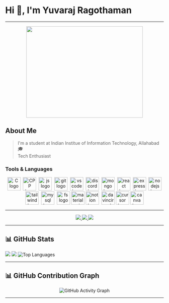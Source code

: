 # Hi 👋, I'm Yuvaraj Ragothaman
---

<div id="header" align="center">
    <img align="center" width="370" height="290" src="https://i.pinimg.com/originals/47/f0/34/47f0342cec72b800463bf003eac1257e.gif">
</div>

## About Me
> I'm a student at Indian Institue of Information Technology, Allahabad🎓  
> Tech Enthusiast


### Tools & Languages
<div align="center">
  <img width="0" />
      <img src="https://skillicons.dev/icons?i=c" height="42" alt="C logo"  />
  <img width="0" />
       <img src="https://skillicons.dev/icons?i=cpp" height="42" alt="CPP logo"  />
  <img width="0" />
        <img src="https://skillicons.dev/icons?i=javascript" height="42" alt="js logo"  />
  <img width="0" />
        <img src="https://skillicons.dev/icons?i=git" height="42"   alt="git logo"  />
  <img width="0" />
        <img src="https://skillicons.dev/icons?i=vscode" height="42" alt="vscode logo"  />
  <img width="0" />
        <img src="https://skillicons.dev/icons?i=discord" height="42" alt="discord logo"  />
  <img width="0" />
        <img src="https://skillicons.dev/icons?i=mongo" height="42" alt="mongo logo"  />
  <img width="0" />
        <img src="https://skillicons.dev/icons?i=react" height="42" alt="react logo"  />
  <img width="0" />
        <img src="https://skillicons.dev/icons?i=express" height="42" alt="express logo"  />
  <img width="0" />
        <img src="https://skillicons.dev/icons?i=nodejs" height="42" alt="nodejs logo"  />
  <img width="0" />
        <img src="https://skillicons.dev/icons?i=tailwind" height="42" alt="tailwind logo"  />
  <img width="0" />
        <img src="https://skillicons.dev/icons?i=mysql" height="42" alt="mysql logo"  />
  <img width="0" />
        <img src="https://skillicons.dev/icons?i=firebase" height="42" alt="fs logo"  />
        <img src="https://skillicons.dev/icons?i=materialui" height="42" alt="materialui logo"  />
        <img src="https://skillicons.dev/icons?i=notion" height="42" alt="notion logo"  />
  <img width="0" />
        <img src="https://img.icons8.com/?size=100&id=40604&format=png&color=000000" height="42" alt="davinciresolve logo"  />
        <img src="https://img.icons8.com/?size=100&id=Kwms9QBiZhG2&format=png&color=000000" height="42" alt="cursor logo"  />
        <img src="https://img.icons8.com/?size=100&id=iWw83PVcBpLw&format=png&color=000000" height="42" alt="canva logo"  />
</div>

---

<div id = "badges" align = "center">
  <a href = "https://www.linkedin.com/in/yuvaraj-ragothaman/">
  <img src = "https://img.shields.io/badge/LinkedIn-blue?logo=linkedin&logoColor=white&style=for-the-badge">
    </a>
  <a href = "ryuvaraj512005@gmail.com">
  <img src = "https://img.shields.io/badge/GMail-red?logo=gmail&logoColor=white&style=for-the-badge">
    </a>
  <a href = "https://www.instagram.com/notyuvaraj/">
  <img src = "https://img.shields.io/badge/Instagram-purple?logo=instagram&logoColor=white&style=for-the-badge">
    </a>
</div>

---

## 📊 GitHub Stats

![](http://github-profile-summary-cards.vercel.app/api/cards/profile-details?username=LevelSilence&theme=dark)
  ![](http://github-profile-summary-cards.vercel.app/api/cards/stats?username=LevelSilence&theme=dark)
  <img src="https://github-readme-stats.vercel.app/api/top-langs/?username=LevelSilence&theme=dark&show_icons=true&hide_border=true&layout=compact" alt="Top Languages" />

<!--   <img src="https://github-readme-stats.vercel.app/api?username=LevelSilence&theme=dark&show_icons=true&hide_border=true&count_private=true" alt="GitHub Stats" /> -->
<!--   <img src="https://github-profile-trophy.vercel.app/?username=LevelSilence&theme=darkhub" alt="Trophy" /> -->

---


## 📊 GitHub Contribution Graph

<div align="center">
  <img src="https://github-readme-activity-graph.vercel.app/graph?username=LevelSilence&bg_color=000000&color=00ffd5&line=00ff1e&point=ffffff&area=true&hide_border=true" alt="GitHub Activity Graph" />
</div>

---

